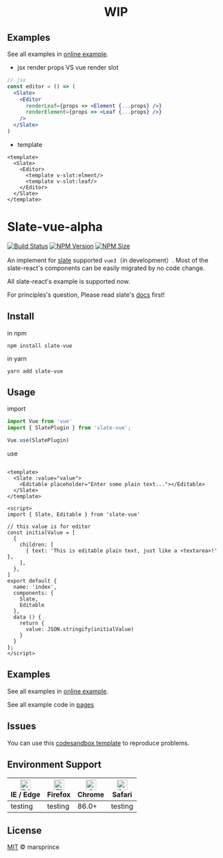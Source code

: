 <h1 align="center">WIP</h1>


## Examples

See all examples in [online example](https://shiyiya.github.io/slate-vue-alpha/).

- jsx render props VS vue render slot

```jsx
// jsx
const editor = () => (
  <Slate>
    <Editor
      renderLeaf={props => <Element {...props} />}
      renderElement={props => <Leaf {...props} />}
    />
  </Slate>
)
```

- template

```vue
<template>
  <Slate>
    <Editor>
      <template v-slot:elment/>
      <template v-slot:leaf/>
    </Editor>
  </Slate>
</template>
```

# Slate-vue-alpha

[![Build Status](https://img.shields.io/github/workflow/status/marsprince/slate-vue/Test)](https://github.com/marsprince/slate-vue/actions?query=workflow%3ATest)
[![NPM Version](https://img.shields.io/npm/v/slate-vue?color=brightgreen)](https://www.npmjs.com/package/slate-vue)
[![NPM Size](https://img.shields.io/badge/gzip-36kb-brightgreen)](https://unpkg.com/slate-vue/dist/index.es.js)

An implement for [slate](https://github.com/ianstormtaylor/slate) supported `vue3`（in development）. Most of the
slate-react's components can be easily migrated by no code change.

All slate-react's example is supported now.

For principles's question, Please read slate's [docs](https://docs.slatejs.org/) first!

## Install

in npm

```shell
npm install slate-vue
```

in yarn

```shell
yarn add slate-vue
```

## Usage

import

```javascript
import Vue from 'vue'
import { SlatePlugin } from 'slate-vue';

Vue.use(SlatePlugin)
```

use

```vue

<template>
  <Slate :value="value">
    <Editable placeholder="Enter some plain text..."></Editable>
  </Slate>
</template>

<script>
import { Slate, Editable } from 'slate-vue'

// this value is for editor
const initialValue = [
  {
    children: [
      { text: 'This is editable plain text, just like a <textarea>!' },
    ],
  },
]
export default {
  name: 'index',
  components: {
    Slate,
    Editable
  },
  data () {
    return {
      value: JSON.stringify(initialValue)
    }
  }
};
</script>
```

## Examples

See all examples in [online example](https://marsprince.github.io/slate-vue).

See all example code in [pages](https://github.com/marsprince/slate-vue/tree/master/site/pages)

## Issues

You can use this [codesandbox template](https://codesandbox.io/s/2984l) to reproduce problems.

## Environment Support

| [<img src="https://raw.githubusercontent.com/alrra/browser-logos/master/src/edge/edge_48x48.png" alt="Edge" width="24px" height="24px" />](http://godban.github.io/browsers-support-badges/)<br>IE / Edge | [<img src="https://raw.githubusercontent.com/alrra/browser-logos/master/src/firefox/firefox_48x48.png" alt="Firefox" width="24px" height="24px" />](http://godban.github.io/browsers-support-badges/)<br>Firefox | [<img src="https://raw.githubusercontent.com/alrra/browser-logos/master/src/chrome/chrome_48x48.png" alt="Chrome" width="24px" height="24px" />](http://godban.github.io/browsers-support-badges/)<br>Chrome | [<img src="https://raw.githubusercontent.com/alrra/browser-logos/master/src/safari/safari_48x48.png" alt="Safari" width="24px" height="24px" />](http://godban.github.io/browsers-support-badges/)<br>Safari |
| --- | --- | --- | --- |
| testing | testing | 86.0+ | testing |

## License

[MIT](LICENSE) © marsprince
